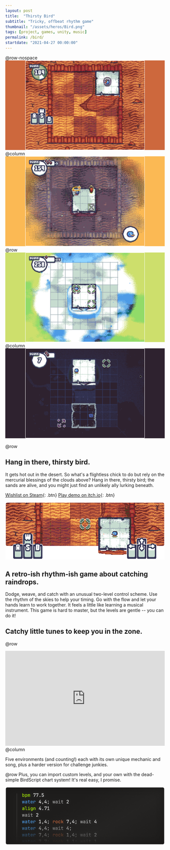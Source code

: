 ```yaml
---
layout: post
title:  "Thirsty Bird"
subtitle: "Tricky, offbeat rhythm game"
thumbnail: "/assets/heros/Bird.png"
tags: [project, games, unity, music]
permalink: /bird/
startdate: "2021-04-27 00:00:00"
---
```

@row-nospace
[![Level in desert environment](<../../assets/bird/screen desert.png>)](<../../assets/bird/screen desert.png>)
@column
[![Level in stormy environment](<../../assets/bird/screen storm.png>)](<../../assets/bird/screen storm.png>)
@row
[![Level in sky environment](<../../assets/bird/screen sky.png>)](<../../assets/bird/screen sky.png>)
@column
[![Level in deep space environment](<../../assets/bird/screen space.png>)](<../../assets/bird/screen space.png>)

@row
## Hang in there, thirsty bird.

It gets hot out in the desert. So what's a flightless chick to do but rely on the mercurial blessings of the clouds above? Hang in there, thirsty bird; the sands are alive, and you might just find an unlikely ally lurking beneath.

[Wishlist on Steam](https://store.steampowered.com/app/3273230/Thirsty_Bird/){: .btn} 
[Play demo on itch.io](https://bgsulz.itch.io/bird){: .btn} 

![Screenshot showcasing controls](<../../assets/bird/interlude 1.png>)

## A retro-ish rhythm-ish game about catching raindrops.

Dodge, weave, and catch with an unusual two-level control scheme. Use the rhythm of the skies to help your timing. Go with the flow and let your hands learn to work together. It feels a little like learning a musical instrument. This game is hard to master, but the levels are gentle -- you can do it! 


## Catchy little tunes to keep you in the zone.

@row
<iframe width="100%" height="300" scrolling="no" frameborder="no" allow="autoplay" src="https://w.soundcloud.com/player/?url=https%3A//api.soundcloud.com/playlists/1640341378&color=%236c6c73&auto_play=false&hide_related=false&show_comments=true&show_user=true&show_reposts=false&show_teaser=true&visual=true"></iframe>
@column
<p class="pbox">
Five environments (and counting!) each with its own unique mechanic and song, plus a harder version for challenge junkies.
</p>

@row
Plus, you can import custom levels, and your own with the dead-simple BirdScript chart system! It's real easy, I promise. 

![Demo of BirdScript syntax](<../../assets/bird/interlude 3.png>)